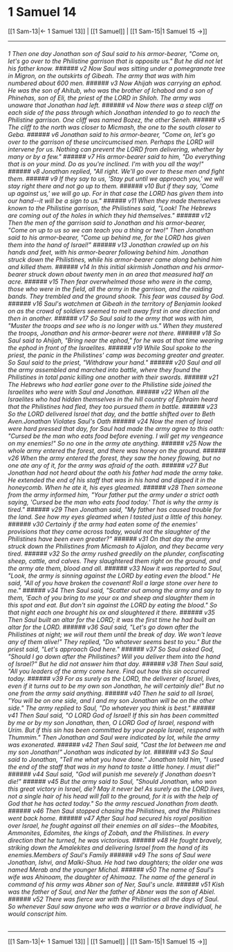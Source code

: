 # 1 Samuel 14

[[1 Sam-13|← 1 Samuel 13]] | [[1 Samuel]] | [[1 Sam-15|1 Samuel 15 →]]
***

###### 1 Then one day Jonathan son of Saul said to his armor-bearer, "Come on, let's go over to the Philistine garrison that is opposite us." But he did not let his father know. ###### v2 Now Saul was sitting under a pomegranate tree in Migron, on the outskirts of Gibeah. The army that was with him numbered about 600 men. ###### v3 Now Ahijah was carrying an ephod. He was the son of Ahitub, who was the brother of Ichabod and a son of Phinehas, son of Eli, the priest of the LORD in Shiloh. The army was unaware that Jonathan had left. ###### v4 Now there was a steep cliff on each side of the pass through which Jonathan intended to go to reach the Philistine garrison. One cliff was named Bozez, the other Seneh. ###### v5 The cliff to the north was closer to Micmash, the one to the south closer to Geba. ###### v6 Jonathan said to his armor-bearer, "Come on, let's go over to the garrison of these uncircumcised men. Perhaps the LORD will intervene for us. Nothing can prevent the LORD from delivering, whether by many or by a few." ###### v7 His armor-bearer said to him, "Do everything that is on your mind. Do as you're inclined. I'm with you all the way!" ###### v8 Jonathan replied, "All right. We'll go over to these men and fight them. ###### v9 If they say to us, 'Stay put until we approach you,' we will stay right there and not go up to them. ###### v10 But if they say, 'Come up against us,' we will go up. For in that case the LORD has given them into our hand--it will be a sign to us." ###### v11 When they made themselves known to the Philistine garrison, the Philistines said, "Look! The Hebrews are coming out of the holes in which they hid themselves." ###### v12 Then the men of the garrison said to Jonathan and his armor-bearer, "Come on up to us so we can teach you a thing or two!" Then Jonathan said to his armor-bearer, "Come up behind me, for the LORD has given them into the hand of Israel!" ###### v13 Jonathan crawled up on his hands and feet, with his armor-bearer following behind him. Jonathan struck down the Philistines, while his armor-bearer came along behind him and killed them. ###### v14 In this initial skirmish Jonathan and his armor-bearer struck down about twenty men in an area that measured half an acre. ###### v15 Then fear overwhelmed those who were in the camp, those who were in the field, all the army in the garrison, and the raiding bands. They trembled and the ground shook. This fear was caused by God. ###### v16 Saul's watchmen at Gibeah in the territory of Benjamin looked on as the crowd of soldiers seemed to melt away first in one direction and then in another. ###### v17 So Saul said to the army that was with him, "Muster the troops and see who is no longer with us." When they mustered the troops, Jonathan and his armor-bearer were not there. ###### v18 So Saul said to Ahijah, "Bring near the ephod," for he was at that time wearing the ephod in front of the Israelites. ###### v19 While Saul spoke to the priest, the panic in the Philistines' camp was becoming greater and greater. So Saul said to the priest, "Withdraw your hand." ###### v20 Saul and all the army assembled and marched into battle, where they found the Philistines in total panic killing one another with their swords. ###### v21 The Hebrews who had earlier gone over to the Philistine side joined the Israelites who were with Saul and Jonathan. ###### v22 When all the Israelites who had hidden themselves in the hill country of Ephraim heard that the Philistines had fled, they too pursued them in battle. ###### v23 So the LORD delivered Israel that day, and the battle shifted over to Beth Aven.Jonathan Violates Saul's Oath ###### v24 Now the men of Israel were hard pressed that day, for Saul had made the army agree to this oath: "Cursed be the man who eats food before evening. I will get my vengeance on my enemies!" So no one in the army ate anything. ###### v25 Now the whole army entered the forest, and there was honey on the ground. ###### v26 When the army entered the forest, they saw the honey flowing, but no one ate any of it, for the army was afraid of the oath. ###### v27 But Jonathan had not heard about the oath his father had made the army take. He extended the end of his staff that was in his hand and dipped it in the honeycomb. When he ate it, his eyes gleamed. ###### v28 Then someone from the army informed him, "Your father put the army under a strict oath saying, 'Cursed be the man who eats food today.' That is why the army is tired." ###### v29 Then Jonathan said, "My father has caused trouble for the land. See how my eyes gleamed when I tasted just a little of this honey. ###### v30 Certainly if the army had eaten some of the enemies' provisions that they came across today, would not the slaughter of the Philistines have been even greater?" ###### v31 On that day the army struck down the Philistines from Micmash to Aijalon, and they became very tired. ###### v32 So the army rushed greedily on the plunder, confiscating sheep, cattle, and calves. They slaughtered them right on the ground, and the army ate them, blood and all. ###### v33 Now it was reported to Saul, "Look, the army is sinning against the LORD by eating even the blood." He said, "All of you have broken the covenant! Roll a large stone over here to me." ###### v34 Then Saul said, "Scatter out among the army and say to them, 'Each of you bring to me your ox and sheep and slaughter them in this spot and eat. But don't sin against the LORD by eating the blood." So that night each one brought his ox and slaughtered it there. ###### v35 Then Saul built an altar for the LORD; it was the first time he had built an altar for the LORD. ###### v36 Saul said, "Let's go down after the Philistines at night; we will rout them until the break of day. We won't leave any of them alive!" They replied, "Do whatever seems best to you." But the priest said, "Let's approach God here." ###### v37 So Saul asked God, "Should I go down after the Philistines? Will you deliver them into the hand of Israel?" But he did not answer him that day. ###### v38 Then Saul said, "All you leaders of the army come here. Find out how this sin occurred today. ###### v39 For as surely as the LORD, the deliverer of Israel, lives, even if it turns out to be my own son Jonathan, he will certainly die!" But no one from the army said anything. ###### v40 Then he said to all Israel, "You will be on one side, and I and my son Jonathan will be on the other side." The army replied to Saul, "Do whatever you think is best." ###### v41 Then Saul said, "O LORD God of Israel! If this sin has been committed by me or by my son Jonathan, then, O LORD God of Israel, respond with Urim. But if this sin has been committed by your people Israel, respond with Thummim." Then Jonathan and Saul were indicated by lot, while the army was exonerated. ###### v42 Then Saul said, "Cast the lot between me and my son Jonathan!" Jonathan was indicated by lot. ###### v43 So Saul said to Jonathan, "Tell me what you have done." Jonathan told him, "I used the end of the staff that was in my hand to taste a little honey. I must die!" ###### v44 Saul said, "God will punish me severely if Jonathan doesn't die!" ###### v45 But the army said to Saul, "Should Jonathan, who won this great victory in Israel, die? May it never be! As surely as the LORD lives, not a single hair of his head will fall to the ground, for it is with the help of God that he has acted today." So the army rescued Jonathan from death. ###### v46 Then Saul stopped chasing the Philistines, and the Philistines went back home. ###### v47 After Saul had secured his royal position over Israel, he fought against all their enemies on all sides--the Moabites, Ammonites, Edomites, the kings of Zobah, and the Philistines. In every direction that he turned, he was victorious. ###### v48 He fought bravely, striking down the Amalekites and delivering Israel from the hand of its enemies.Members of Saul's Family ###### v49 The sons of Saul were Jonathan, Ishvi, and Malki-Shua. He had two daughters; the older one was named Merab and the younger Michal. ###### v50 The name of Saul's wife was Ahinoam, the daughter of Ahimaaz. The name of the general in command of his army was Abner son of Ner, Saul's uncle. ###### v51 Kish was the father of Saul, and Ner the father of Abner was the son of Abiel. ###### v52 There was fierce war with the Philistines all the days of Saul. So whenever Saul saw anyone who was a warrior or a brave individual, he would conscript him.

***
[[1 Sam-13|← 1 Samuel 13]] | [[1 Samuel]] | [[1 Sam-15|1 Samuel 15 →]]

